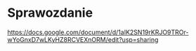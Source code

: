 # Sprawozdanie
https://docs.google.com/document/d/1aIK2SN19rKRJO9TROr-wYoGnxD7wLKyHZ8RCVEXnORM/edit?usp=sharing
